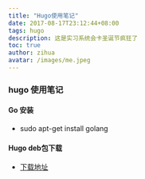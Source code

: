 ```yaml
---
title: "Hugo使用笔记"
date: 2017-08-17T23:12:44+08:00
tags: hugo
description: 这是实习系统会卡圣诞节疯狂了
toc: true
author: zihua
avatar: /images/me.jpeg
---
```



### hugo 使用笔记
#### Go 安装
* sudo apt-get install golang
#### Hugo deb包下载
* [下载地址](https://github.com/gohugoio/hugo/releases)
